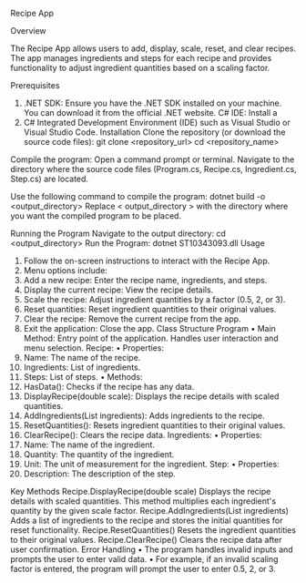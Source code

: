 Recipe App

Overview

The Recipe App allows users to add, display, scale, reset, and clear recipes. The app manages ingredients and steps for each recipe and provides functionality to adjust ingredient quantities based on a scaling factor.

Prerequisites 
1.	.NET SDK: Ensure you have the .NET SDK installed on your machine. You can download it from the official .NET website. C# IDE: Install a 
2.	C# Integrated Development Environment (IDE) such as Visual Studio or Visual Studio Code.
Installation
Clone the repository (or download the source code files):
git clone <repository_url>
cd <repository_name>

Compile the program: 
Open a command prompt or terminal. Navigate to the directory where the source code files (Program.cs, Recipe.cs, Ingredient.cs, Step.cs) are located.

Use the following command to compile the program:
dotnet build -o <output_directory>
Replace < output_directory > with the directory where you want the compiled program to be placed.

Running the Program 
Navigate to the output directory:
cd <output_directory>
Run the Program: 
dotnet ST10343093.dll
Usage
1.	Follow the on-screen instructions to interact with the Recipe App.
2.	Menu options include:
1.	Add a new recipe: Enter the recipe name, ingredients, and steps.
2.	Display the current recipe: View the recipe details.
3.	Scale the recipe: Adjust ingredient quantities by a factor (0.5, 2, or 3).
4.	Reset quantities: Reset ingredient quantities to their original values.
5.	Clear the recipe: Remove the current recipe from the app.
6.	Exit the application: Close the app.
Class Structure
Program
•	Main Method: Entry point of the application. Handles user interaction and menu selection.
Recipe: 
•	Properties:
1.	Name: The name of the recipe.
2.	Ingredients: List of ingredients.
3.	Steps: List of steps.
•	Methods:
1.	HasData(): Checks if the recipe has any data.
2.	DisplayRecipe(double scale): Displays the recipe details with scaled quantities.
3.	AddIngredients(List<Ingredient> ingredients): Adds ingredients to the recipe.
4.	ResetQuantities(): Resets ingredient quantities to their original values.
5.	ClearRecipe(): Clears the recipe data.
Ingredients: 
•	Properties:
1.	Name: The name of the ingredient.
2.	Quantity: The quantity of the ingredient.
3.	Unit: The unit of measurement for the ingredient.
Step: 
•	Properties:
1.	Description: The description of the step.

Key Methods
Recipe.DisplayRecipe(double scale)
Displays the recipe details with scaled quantities. This method multiplies each ingredient's quantity by the given scale factor.
Recipe.AddIngredients(List<Ingredient> ingredients)
Adds a list of ingredients to the recipe and stores the initial quantities for reset functionality.
Recipe.ResetQuantities()
Resets the ingredient quantities to their original values.
Recipe.ClearRecipe()
Clears the recipe data after user confirmation.
Error Handling
•	The program handles invalid inputs and prompts the user to enter valid data.
•	For example, if an invalid scaling factor is entered, the program will prompt the user to enter 0.5, 2, or 3.
